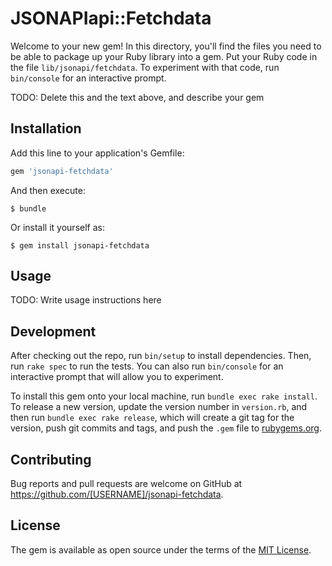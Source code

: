 # JSONAPIapi::Fetchdata

Welcome to your new gem! In this directory, you'll find the files you need to be able to package up your Ruby library into a gem. Put your Ruby code in the file `lib/jsonapi/fetchdata`. To experiment with that code, run `bin/console` for an interactive prompt.

TODO: Delete this and the text above, and describe your gem

## Installation

Add this line to your application's Gemfile:

```ruby
gem 'jsonapi-fetchdata'
```

And then execute:

    $ bundle

Or install it yourself as:

    $ gem install jsonapi-fetchdata

## Usage

TODO: Write usage instructions here

## Development

After checking out the repo, run `bin/setup` to install dependencies. Then, run `rake spec` to run the tests. You can also run `bin/console` for an interactive prompt that will allow you to experiment.

To install this gem onto your local machine, run `bundle exec rake install`. To release a new version, update the version number in `version.rb`, and then run `bundle exec rake release`, which will create a git tag for the version, push git commits and tags, and push the `.gem` file to [rubygems.org](https://rubygems.org).

## Contributing

Bug reports and pull requests are welcome on GitHub at https://github.com/[USERNAME]/jsonapi-fetchdata.


## License

The gem is available as open source under the terms of the [MIT License](http://opensource.org/licenses/MIT).

